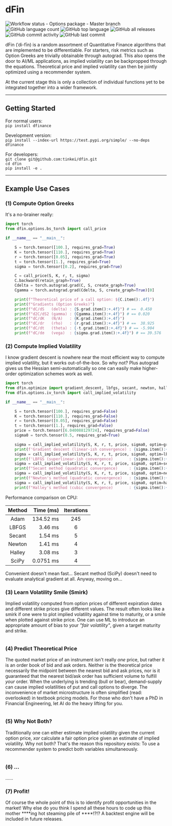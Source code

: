 # dFin

![Workflow status - Options package - Master branch](https://github.com/tinkei/dfin/actions/workflows/python-package.yml/badge.svg?branch=master)
![GitHub language count](https://img.shields.io/github/languages/count/tinkei/dfin)
![GitHub top language](https://img.shields.io/github/languages/top/tinkei/dfin)
![GitHub all releases](https://img.shields.io/github/downloads/tinkei/dfin/total)
![GitHub commit activity](https://img.shields.io/github/commit-activity/m/tinkei/dfin)
![GitHub last commit](https://img.shields.io/github/last-commit/tinkei/dfin)

dFin (ˈdi-fīn) is a random assortment of Quantitative Finance algorithms that are implemented to be differentiable.
For starters, risk metrics such as Option Greeks are trivially obtainable through autograd.
This also opens the door to AI/ML applications, as implied volatility can be backpropped through the equations.
Theoretical price and implied volatility can then be jointly optimized using a recommender system.

At the current stage this is only a collection of individual functions yet to be integrated together into a wider framework.



---

## Getting Started

For normal users:  
`pip install dfinance`  

Development version:  
`pip install --index-url https://test.pypi.org/simple/ --no-deps dfinance`  

For developers:  
`git clone git@github.com:tinkei/dfin.git`  
`cd dfin`  
`pip install -e .`  



---

## Example Use Cases



### (1) Compute Option Greeks

It's a no-brainer really:

```python
import torch
from dfin.options.bs_torch import call_price

if __name__ == "__main__":

    S = torch.tensor([100.], requires_grad=True)
    K = torch.tensor([110.], requires_grad=True)
    r = torch.tensor([0.05], requires_grad=True)
    t = torch.tensor([1.], requires_grad=True)
    sigma = torch.tensor([0.2], requires_grad=True)

    C = call_price(S, K, r, t, sigma)
    C.backward(retain_graph=True)
    Cdelta = torch.autograd.grad(C, S, create_graph=True)
    Cgamma = torch.autograd.grad(Cdelta, S, create_graph=True)[0]

    print(f"Theoretical price of a call option: ${C.item():.4f}")
    print(f"Gradients (Option Greeks)")
    print(f"dC/dS   (delta) : {S.grad.item():+.4f}") # ==  0.450
    print(f"d2C/dS2 (gamma) : {Cgamma.item():+.4f}") # == 0.020
    print(f"dC/dK   (N/A)   : {K.grad.item():+.4f}")
    print(f"dC/dr   (rho)   : {r.grad.item():+.4f}") # ==  38.925
    print(f"dC/dt   (theta) : {-t.grad.item():+.4f}") # == -5.904
    print(f"dC/dσ   (vega)  : {sigma.grad.item():+.4f}") # == 39.576
```



### (2) Compute Implied Volatility

I know gradient descent is nowhere near the most efficient way to compute implied volatility, but it works out-of-the-box. So why not?
Plus autograd gives us the Hessian semi-automatically so one can easily make higher-order optimization schemes work as well.

```python
import torch
from dfin.optimize import gradient_descent, lbfgs, secant, newton, halley
from dfin.options.iv_torch import call_implied_volatility

if __name__ == "__main__":

    S = torch.tensor([100.], requires_grad=False)
    K = torch.tensor([110.], requires_grad=False)
    r = torch.tensor([0.05], requires_grad=False)
    t = torch.tensor([1.], requires_grad=False)
    price = torch.tensor([6.040088129724], requires_grad=False)
    sigma0 = torch.tensor(0.5, requires_grad=True)

    sigma = call_implied_volatility(S, K, r, t, price, sigma0, optim=gradient_descent)
    print(f'Gradient descent (linear-ish convergence) : {sigma.item():+.6f}') # == 0.2
    sigma = call_implied_volatility(S, K, r, t, price, sigma0, optim=lbfgs)
    print(f'LBFGS (superlinear-ish convergence)       : {sigma.item():+.6f}') # == 0.2
    sigma = call_implied_volatility(S, K, r, t, price, sigma0, optim=secant)
    print(f"Secant method (quadratic convergence)     : {sigma.item():+.6f}") # == 0.2
    sigma = call_implied_volatility(S, K, r, t, price, sigma0, optim=newton)
    print(f"Newton's method (quadratic convergence)   : {sigma.item():+.6f}") # == 0.2
    sigma = call_implied_volatility(S, K, r, t, price, sigma0, optim=halley)
    print(f"Halley's method (cubic convergence)       : {sigma.item():+.6f}") # == 0.2
```

Performance comparison on CPU:

| Method | Time (ms) | Iterations |
| :----: | --------: | :--------: |
| Adam   | 134.52 ms |        245 |
| LBFGS  |   3.46 ms |          6 |
| Secant |   1.54 ms |          5 |
| Newton |   1.41 ms |          4 |
| Halley |   3.08 ms |          3 |
| SciPy  | 0.0751 ms |          4 |

Convenient doesn't mean fast...
Secant method (SciPy) doesn't need to evaluate analytical gradient at all.
Anyway, moving on...



### (3) Learn Volatility Smile (Smirk)

Implied volatility computed from option prices of different expiration dates and different strike prices give different values.
The result often looks like a smirk if one were to plot implied volatility against time to maturity, or a smile when plotted against strike price.
One can use ML to introduce an appropriate amount of bias to your _"fair volatility"_, given a target maturity and strike.

```python
```



### (4) Predict Theoretical Price

The quoted market price of an instrument isn't really _one_ price, but rather it is an order book of bid and ask orders.
Neither is the theoretical price necessarily the midpoint between the nearest bid and ask prices, nor is it guaranteed that the nearest bid/ask order has sufficient volume to fulfill _your_ order.
When the underlying is trending (bull or bear), demand-supply can cause implied volatilities of put and call options to diverge.
The inconvenience of market microstructure is often simplified (read: overlooked) in textbook pricing models.
For those who don't have a PhD in Financial Engineering, let AI do the heavy lifting for you.

```python
```



### (5) Why Not Both?

Traditionally one can either estimate implied volatility given the current option price, _xor_ calculate a fair option price given an estimate of implied volatility.
Why not both?
That's the reason this repository exists:
To use a recommender system to predict both variables simultaneously.

```python
```



### (6) ...

......



### (7) Profit!

Of course the whole point of this is to identify profit opportunities in the market!
Why else do you think I spend all these hours to code up this mother &ast;&ast;&ast;&ast;ing hot steaming pile of &ast;&ast;&ast;&ast;!?!?
A backtest engine will be included in future releases.



<!---

---

## TODO

- [ ] Packaging
- [ ] Documentation
- [ ] Data connectors
- [ ] Portfolio management
- [ ] Front-end dashboard
- [ ] Backtest
- [ ] Order execution
- [ ] Data governance
- [ ] Monitoring and observability

--->
